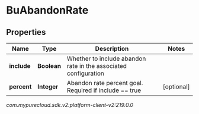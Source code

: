 # BuAbandonRate


## Properties

| Name | Type | Description | Notes |
| ------------ | ------------- | ------------- | ------------- |
| **include** | **Boolean** | Whether to include abandon rate in the associated configuration |  |
| **percent** | **Integer** | Abandon rate percent goal. Required if include == true |  [optional] |




_com.mypurecloud.sdk.v2:platform-client-v2:219.0.0_
